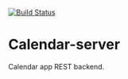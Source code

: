 [![Build Status](https://travis-ci.org/vlad-artyomov/calendar-server.svg?branch=master)](https://travis-ci.org/vlad-artyomov/calendar-server)

# Calendar-server

Calendar app REST backend.
